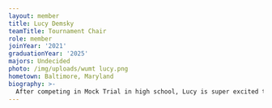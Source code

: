 ```yaml
---
layout: member
title: Lucy Demsky
teamTitle: Tournament Chair
role: member
joinYear: '2021'
graduationYear: '2025'
majors: Undecided
photo: /img/uploads/wumt lucy.png
hometown: Baltimore, Maryland
biography: >-
  After competing in Mock Trial in high school, Lucy is super excited to be on WUMT! Lucy is thinking about studying Psychology and Cognitive Neuroscience, but she is still undecided. Outside of Mock Trial, you can find Lucy singing in an acapella group or getting lost around campus because she has a horrible sense of direction.
---
```

